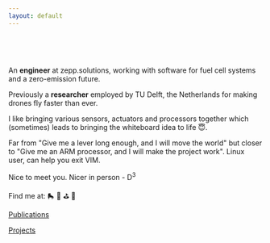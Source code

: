 ```yaml
---
layout: default
---
```


&nbsp;

&nbsp;

An **engineer** at zepp.solutions, working with software for fuel cell systems and a zero-emission future. 

Previously a **researcher** employed by TU Delft, the Netherlands for making drones fly faster than ever.

I like bringing various sensors, actuators and processors together which (sometimes) leads to bringing the whiteboard idea to life 😇. 

Far from "Give me a lever long enough, and I will move the world" but closer to "Give me an ARM processor, and I will make the project work". Linux user, can help you exit VIM.

Nice to meet you. Nicer in person - D<sup>3</sup>

Find me at: 🛼 🧗 ⛳ 🚚

<a href="./publications">Publications</a>

<a href="./projects">Projects</a>
